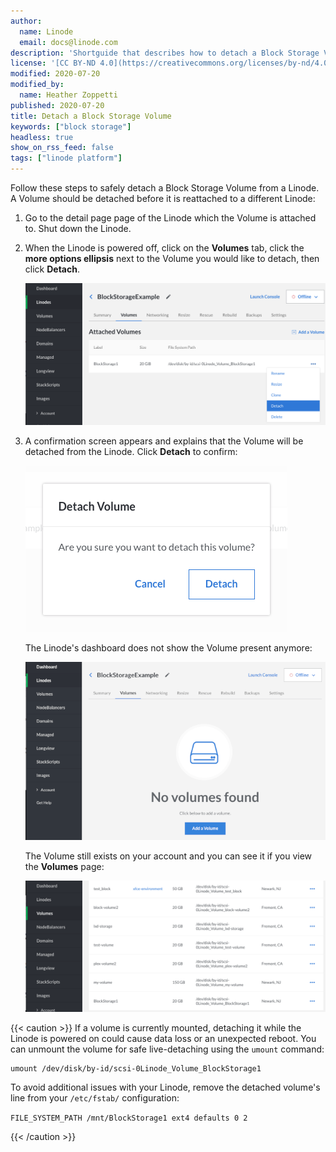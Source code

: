 ```yaml
---
author:
  name: Linode
  email: docs@linode.com
description: 'Shortguide that describes how to detach a Block Storage Volume from a Linode to prepare it to move to a different Linode.'
license: '[CC BY-ND 4.0](https://creativecommons.org/licenses/by-nd/4.0)'
modified: 2020-07-20
modified_by:
  name: Heather Zoppetti
published: 2020-07-20
title: Detach a Block Storage Volume
keywords: ["block storage"]
headless: true
show_on_rss_feed: false
tags: ["linode platform"]
---
```


Follow these steps to safely detach a Block Storage Volume from a Linode. A Volume should be detached before it is reattached to a different Linode:

1.  Go to the detail page page of the Linode which the Volume is attached to. Shut down the Linode.

1.  When the Linode is powered off, click on the **Volumes** tab, click the **more options ellipsis** next to the Volume you would like to detach, then click **Detach**.

    ![Detach a Volume from a Linode from the Volume menu](bs-cloud-detach-volume.png "Detach a Volume from a Linode from the Volume menu")

1.  A confirmation screen appears and explains that the Volume will be detached from the Linode. Click **Detach** to confirm:

    ![Linode Cloud Manager detach Volume confirmation](bs-cloud-detach-volume-confirm.png "Linode Cloud Manager detach Volume confirmation")

    The Linode's dashboard does not show the Volume present anymore:

    ![The Linode's Volumes tab shows no attached Volumes](bs-cloud-add-volume-to-linode-small.png "The Linode's Volumes tab shows no attached Volumes")

    The Volume still exists on your account and you can see it if you view the **Volumes** page:

    ![Volume not attached, but still exists](bs-cloud-volume-detached-but-still-available.png "Volume not attached, but still exists")

{{< caution >}}
If a volume is currently mounted, detaching it while the Linode is powered on could cause data loss or an unexpected reboot. You can unmount the volume for safe live-detaching using the `umount` command:

    umount /dev/disk/by-id/scsi-0Linode_Volume_BlockStorage1

To avoid additional issues with your Linode, remove the detached volume's line from your `/etc/fstab/` configuration:

`FILE_SYSTEM_PATH /mnt/BlockStorage1 ext4 defaults 0 2`

{{< /caution >}}

